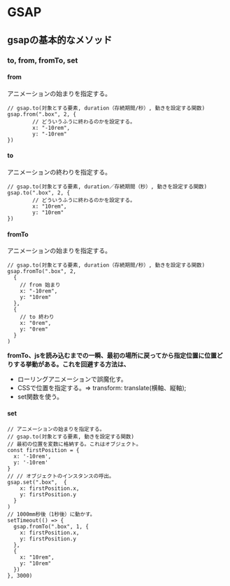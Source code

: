 # GSAP

## gsapの基本的なメソッド
### to, from, fromTo, set

#### from
アニメーションの始まりを指定する。
```
// gsap.to(対象とする要素, duration（存続期間/秒）, 動きを設定する関数)
gsap.from(".box", 2, {
        // どういうふうに終わるのかを設定する。
        x: "-10rem",
        y: "-10rem"
})
```

#### to
アニメーションの終わりを指定する。
```
// gsap.to(対象とする要素, duration／存続期間（秒）, 動きを設定する関数)
gsap.to(".box", 2, {
        // どういうふうに終わるのかを設定する。
        x: "10rem",
        y: "10rem"
})
```

#### fromTo
アニメーションの始まりを指定する。
```
// gsap.to(対象とする要素, duration（存続期間/秒）, 動きを設定する関数)
gsap.fromTo(".box", 2, 
  {
    // from 始まり
    x: "-10rem",
    y: "10rem"
  },
  {
    // to 終わり
    x: "0rem",
    y: "0rem"
  }
)
```

<strong>fromTo、jsを読み込むまでの一瞬、最初の場所に戻ってから指定位置に位置どりする挙動がある。これを回避する方法は、</strong>

* ローリングアニメーションで誤魔化す。
* CSSで位置を指定する。=> transform: translate(横軸、縦軸);
* set関数を使う。

#### set
```
// アニメーションの始まりを指定する。
// gsap.to(対象とする要素, 動きを設定する関数)
// 最初の位置を変数に格納する。これはオブジェクト。
const firstPosition = {
  x: '-10rem',
  y: '-10rem'
}
// // オブジェクトのインスタンスの呼出。
gsap.set(".box",  {
    x: firstPosition.x,
    y: firstPosition.y
  }
)
// 1000mm秒後（1秒後）に動かす。
setTimeout(() => {
  gsap.fromTo(".box", 1, {
    x: firstPosition.x,
    y: firstPosition.y
  },
  {
    x: "10rem",
    y: "10rem"
  })
}, 3000)
```
